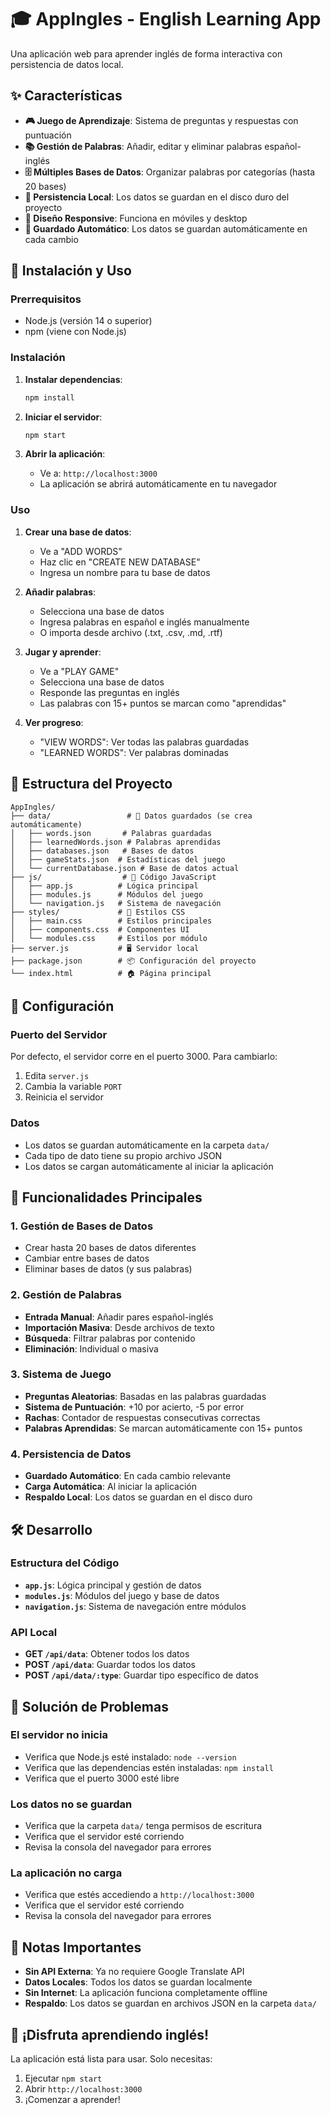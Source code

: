 # 🎓 AppIngles - English Learning App

Una aplicación web para aprender inglés de forma interactiva con persistencia de datos local.

## ✨ Características

- **🎮 Juego de Aprendizaje**: Sistema de preguntas y respuestas con puntuación
- **📚 Gestión de Palabras**: Añadir, editar y eliminar palabras español-inglés
- **🗄️ Múltiples Bases de Datos**: Organizar palabras por categorías (hasta 20 bases)
- **💾 Persistencia Local**: Los datos se guardan en el disco duro del proyecto
- **📱 Diseño Responsive**: Funciona en móviles y desktop
- **🔄 Guardado Automático**: Los datos se guardan automáticamente en cada cambio

## 🚀 Instalación y Uso

### Prerrequisitos
- Node.js (versión 14 o superior)
- npm (viene con Node.js)

### Instalación

1. **Instalar dependencias**:
   ```bash
   npm install
   ```

2. **Iniciar el servidor**:
   ```bash
   npm start
   ```

3. **Abrir la aplicación**:
   - Ve a: `http://localhost:3000`
   - La aplicación se abrirá automáticamente en tu navegador

### Uso

1. **Crear una base de datos**:
   - Ve a "ADD WORDS"
   - Haz clic en "CREATE NEW DATABASE"
   - Ingresa un nombre para tu base de datos

2. **Añadir palabras**:
   - Selecciona una base de datos
   - Ingresa palabras en español e inglés manualmente
   - O importa desde archivo (.txt, .csv, .md, .rtf)

3. **Jugar y aprender**:
   - Ve a "PLAY GAME"
   - Selecciona una base de datos
   - Responde las preguntas en inglés
   - Las palabras con 15+ puntos se marcan como "aprendidas"

4. **Ver progreso**:
   - "VIEW WORDS": Ver todas las palabras guardadas
   - "LEARNED WORDS": Ver palabras dominadas

## 📁 Estructura del Proyecto

```
AppIngles/
├── data/                 # 📁 Datos guardados (se crea automáticamente)
│   ├── words.json       # Palabras guardadas
│   ├── learnedWords.json # Palabras aprendidas
│   ├── databases.json   # Bases de datos
│   ├── gameStats.json  # Estadísticas del juego
│   └── currentDatabase.json # Base de datos actual
├── js/                  # 📁 Código JavaScript
│   ├── app.js          # Lógica principal
│   ├── modules.js      # Módulos del juego
│   └── navigation.js   # Sistema de navegación
├── styles/             # 📁 Estilos CSS
│   ├── main.css        # Estilos principales
│   ├── components.css  # Componentes UI
│   └── modules.css     # Estilos por módulo
├── server.js           # 🖥️ Servidor local
├── package.json        # 📦 Configuración del proyecto
└── index.html          # 🏠 Página principal
```

## 🔧 Configuración

### Puerto del Servidor
Por defecto, el servidor corre en el puerto 3000. Para cambiarlo:

1. Edita `server.js`
2. Cambia la variable `PORT`
3. Reinicia el servidor

### Datos
- Los datos se guardan automáticamente en la carpeta `data/`
- Cada tipo de dato tiene su propio archivo JSON
- Los datos se cargan automáticamente al iniciar la aplicación

## 🎯 Funcionalidades Principales

### 1. Gestión de Bases de Datos
- Crear hasta 20 bases de datos diferentes
- Cambiar entre bases de datos
- Eliminar bases de datos (y sus palabras)

### 2. Gestión de Palabras
- **Entrada Manual**: Añadir pares español-inglés
- **Importación Masiva**: Desde archivos de texto
- **Búsqueda**: Filtrar palabras por contenido
- **Eliminación**: Individual o masiva

### 3. Sistema de Juego
- **Preguntas Aleatorias**: Basadas en las palabras guardadas
- **Sistema de Puntuación**: +10 por acierto, -5 por error
- **Rachas**: Contador de respuestas consecutivas correctas
- **Palabras Aprendidas**: Se marcan automáticamente con 15+ puntos

### 4. Persistencia de Datos
- **Guardado Automático**: En cada cambio relevante
- **Carga Automática**: Al iniciar la aplicación
- **Respaldo Local**: Los datos se guardan en el disco duro

## 🛠️ Desarrollo

### Estructura del Código
- **`app.js`**: Lógica principal y gestión de datos
- **`modules.js`**: Módulos del juego y base de datos
- **`navigation.js`**: Sistema de navegación entre módulos

### API Local
- **GET `/api/data`**: Obtener todos los datos
- **POST `/api/data`**: Guardar todos los datos
- **POST `/api/data/:type`**: Guardar tipo específico de datos

## 🐛 Solución de Problemas

### El servidor no inicia
- Verifica que Node.js esté instalado: `node --version`
- Verifica que las dependencias estén instaladas: `npm install`
- Verifica que el puerto 3000 esté libre

### Los datos no se guardan
- Verifica que la carpeta `data/` tenga permisos de escritura
- Verifica que el servidor esté corriendo
- Revisa la consola del navegador para errores

### La aplicación no carga
- Verifica que estés accediendo a `http://localhost:3000`
- Verifica que el servidor esté corriendo
- Revisa la consola del navegador para errores

## 📝 Notas Importantes

- **Sin API Externa**: Ya no requiere Google Translate API
- **Datos Locales**: Todos los datos se guardan localmente
- **Sin Internet**: La aplicación funciona completamente offline
- **Respaldo**: Los datos se guardan en archivos JSON en la carpeta `data/`

## 🎉 ¡Disfruta aprendiendo inglés!

La aplicación está lista para usar. Solo necesitas:
1. Ejecutar `npm start`
2. Abrir `http://localhost:3000`
3. ¡Comenzar a aprender!
